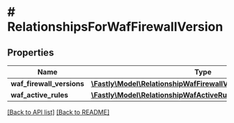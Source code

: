 # # RelationshipsForWafFirewallVersion

## Properties

Name | Type | Description | Notes
------------ | ------------- | ------------- | -------------
**waf_firewall_versions** | [**\Fastly\Model\RelationshipWafFirewallVersionWafFirewallVersion**](RelationshipWafFirewallVersionWafFirewallVersion.md) |  | [optional] 
**waf_active_rules** | [**\Fastly\Model\RelationshipWafActiveRulesWafActiveRules**](RelationshipWafActiveRulesWafActiveRules.md) |  | [optional] 


[[Back to API list]](../../README.md#endpoints) [[Back to README]](../../README.md)
